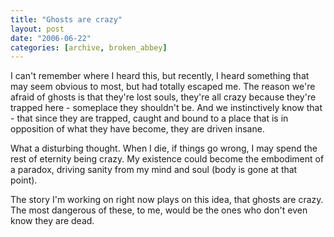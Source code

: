 ```yaml
---
title: "Ghosts are crazy"
layout: post
date: "2006-06-22"
categories: [archive, broken_abbey]
---
```


I can't remember where I heard this, but recently, I heard something that may
seem obvious to most, but had totally escaped me. The reason we're afraid of
ghosts is that they're lost souls, they're all crazy because they're trapped
here - someplace they shouldn't be. And we instinctively know that - that since
they are trapped, caught and bound to a place that is in opposition of what they
have become, they are driven insane.

What a disturbing thought. When I die, if things go wrong, I may spend the rest
of eternity being crazy. My existence could become the embodiment of a paradox,
driving sanity from my mind and soul (body is gone at that point).

The story I'm working on right now plays on this idea, that ghosts are crazy.
The most dangerous of these, to me, would be the ones who don't even know they
are dead.
